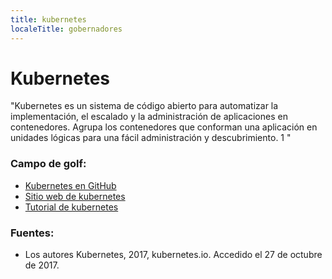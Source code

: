 ```yaml
---
title: kubernetes
localeTitle: gobernadores
---
```

# Kubernetes

"Kubernetes es un sistema de código abierto para automatizar la implementación, el escalado y la administración de aplicaciones en contenedores. Agrupa los contenedores que conforman una aplicación en unidades lógicas para una fácil administración y descubrimiento. 1 "

### Campo de golf:

*   [Kubernetes en GitHub](https://github.com/kubernetes/kubernetes)
*   [Sitio web de kubernetes](https://kubernetes.io)
*   [Tutorial de kubernetes](https://kubernetes.io/docs/tutorials/kubernetes-basics/)

### Fuentes:

*   Los autores Kubernetes, 2017, kubernetes.io. Accedido el 27 de octubre de 2017.
